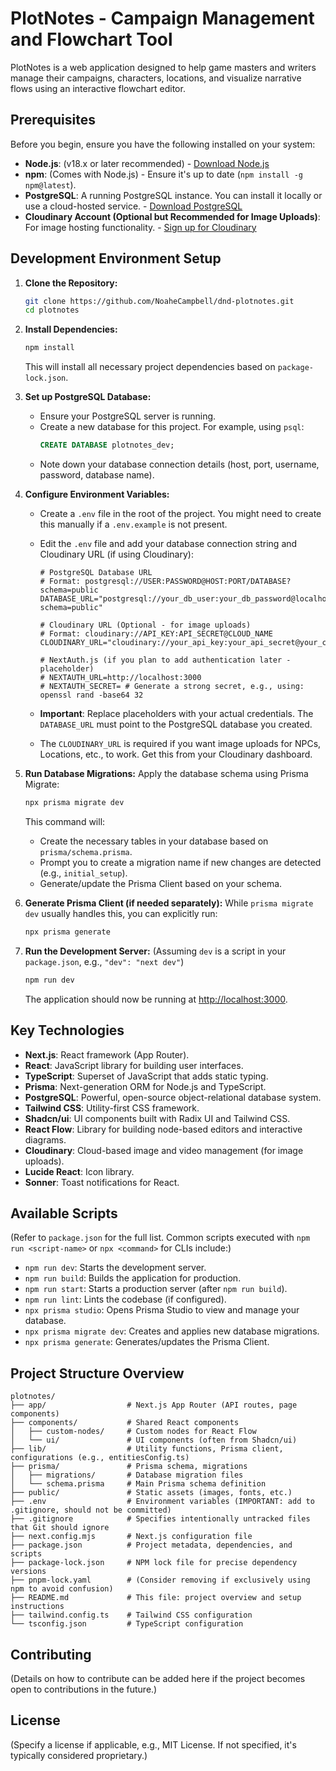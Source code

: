 # PlotNotes - Campaign Management and Flowchart Tool

PlotNotes is a web application designed to help game masters and writers manage their campaigns, characters, locations, and visualize narrative flows using an interactive flowchart editor.

## Prerequisites

Before you begin, ensure you have the following installed on your system:

*   **Node.js**: (v18.x or later recommended) - [Download Node.js](https://nodejs.org/)
*   **npm**: (Comes with Node.js) - Ensure it's up to date (`npm install -g npm@latest`).
*   **PostgreSQL**: A running PostgreSQL instance. You can install it locally or use a cloud-hosted service. - [Download PostgreSQL](https://www.postgresql.org/download/)
*   **Cloudinary Account (Optional but Recommended for Image Uploads)**: For image hosting functionality. - [Sign up for Cloudinary](https://cloudinary.com/users/register/free)

## Development Environment Setup

1.  **Clone the Repository:**
    ```bash
    git clone https://github.com/NoaheCampbell/dnd-plotnotes.git
    cd plotnotes 
    ```

2.  **Install Dependencies:**
    ```bash
    npm install
    ```
    This will install all necessary project dependencies based on `package-lock.json`.

3.  **Set up PostgreSQL Database:**
    *   Ensure your PostgreSQL server is running.
    *   Create a new database for this project. For example, using `psql`:
        ```sql
        CREATE DATABASE plotnotes_dev;
        ```
    *   Note down your database connection details (host, port, username, password, database name).

4.  **Configure Environment Variables:**
    *   Create a `.env` file in the root of the project. You might need to create this manually if a `.env.example` is not present.
    *   Edit the `.env` file and add your database connection string and Cloudinary URL (if using Cloudinary):

        ```env
        # PostgreSQL Database URL
        # Format: postgresql://USER:PASSWORD@HOST:PORT/DATABASE?schema=public
        DATABASE_URL="postgresql://your_db_user:your_db_password@localhost:5432/plotnotes_dev?schema=public"

        # Cloudinary URL (Optional - for image uploads)
        # Format: cloudinary://API_KEY:API_SECRET@CLOUD_NAME
        CLOUDINARY_URL="cloudinary://your_api_key:your_api_secret@your_cloud_name"

        # NextAuth.js (if you plan to add authentication later - placeholder)
        # NEXTAUTH_URL=http://localhost:3000
        # NEXTAUTH_SECRET= # Generate a strong secret, e.g., using: openssl rand -base64 32
        ```
    *   **Important**: Replace placeholders with your actual credentials. The `DATABASE_URL` must point to the PostgreSQL database you created.
    *   The `CLOUDINARY_URL` is required if you want image uploads for NPCs, Locations, etc., to work. Get this from your Cloudinary dashboard.

5.  **Run Database Migrations:**
    Apply the database schema using Prisma Migrate:
    ```bash
    npx prisma migrate dev
    ```
    This command will:
    *   Create the necessary tables in your database based on `prisma/schema.prisma`.
    *   Prompt you to create a migration name if new changes are detected (e.g., `initial_setup`).
    *   Generate/update the Prisma Client based on your schema.

6.  **Generate Prisma Client (if needed separately):**
    While `prisma migrate dev` usually handles this, you can explicitly run:
    ```bash
    npx prisma generate
    ```

7.  **Run the Development Server:**
    (Assuming `dev` is a script in your `package.json`, e.g., `"dev": "next dev"`)
    ```bash
    npm run dev
    ```
    The application should now be running at [http://localhost:3000](http://localhost:3000).

## Key Technologies

*   **Next.js**: React framework (App Router).
*   **React**: JavaScript library for building user interfaces.
*   **TypeScript**: Superset of JavaScript that adds static typing.
*   **Prisma**: Next-generation ORM for Node.js and TypeScript.
*   **PostgreSQL**: Powerful, open-source object-relational database system.
*   **Tailwind CSS**: Utility-first CSS framework.
*   **Shadcn/ui**: UI components built with Radix UI and Tailwind CSS.
*   **React Flow**: Library for building node-based editors and interactive diagrams.
*   **Cloudinary**: Cloud-based image and video management (for image uploads).
*   **Lucide React**: Icon library.
*   **Sonner**: Toast notifications for React.

## Available Scripts

(Refer to `package.json` for the full list. Common scripts executed with `npm run <script-name>` or `npx <command>` for CLIs include:)

*   `npm run dev`: Starts the development server.
*   `npm run build`: Builds the application for production.
*   `npm run start`: Starts a production server (after `npm run build`).
*   `npm run lint`: Lints the codebase (if configured).
*   `npx prisma studio`: Opens Prisma Studio to view and manage your database.
*   `npx prisma migrate dev`: Creates and applies new database migrations.
*   `npx prisma generate`: Generates/updates the Prisma Client.

## Project Structure Overview

```
plotnotes/
├── app/                  # Next.js App Router (API routes, page components)
├── components/           # Shared React components
│   ├── custom-nodes/     # Custom nodes for React Flow
│   └── ui/               # UI components (often from Shadcn/ui)
├── lib/                  # Utility functions, Prisma client, configurations (e.g., entitiesConfig.ts)
├── prisma/               # Prisma schema, migrations
│   ├── migrations/       # Database migration files
│   └── schema.prisma     # Main Prisma schema definition
├── public/               # Static assets (images, fonts, etc.)
├── .env                  # Environment variables (IMPORTANT: add to .gitignore, should not be committed)
├── .gitignore            # Specifies intentionally untracked files that Git should ignore
├── next.config.mjs       # Next.js configuration file
├── package.json          # Project metadata, dependencies, and scripts
├── package-lock.json     # NPM lock file for precise dependency versions
├── pnpm-lock.yaml        # (Consider removing if exclusively using npm to avoid confusion)
├── README.md             # This file: project overview and setup instructions
├── tailwind.config.ts    # Tailwind CSS configuration
└── tsconfig.json         # TypeScript configuration
```

## Contributing

(Details on how to contribute can be added here if the project becomes open to contributions in the future.)

## License

(Specify a license if applicable, e.g., MIT License. If not specified, it's typically considered proprietary.) 
